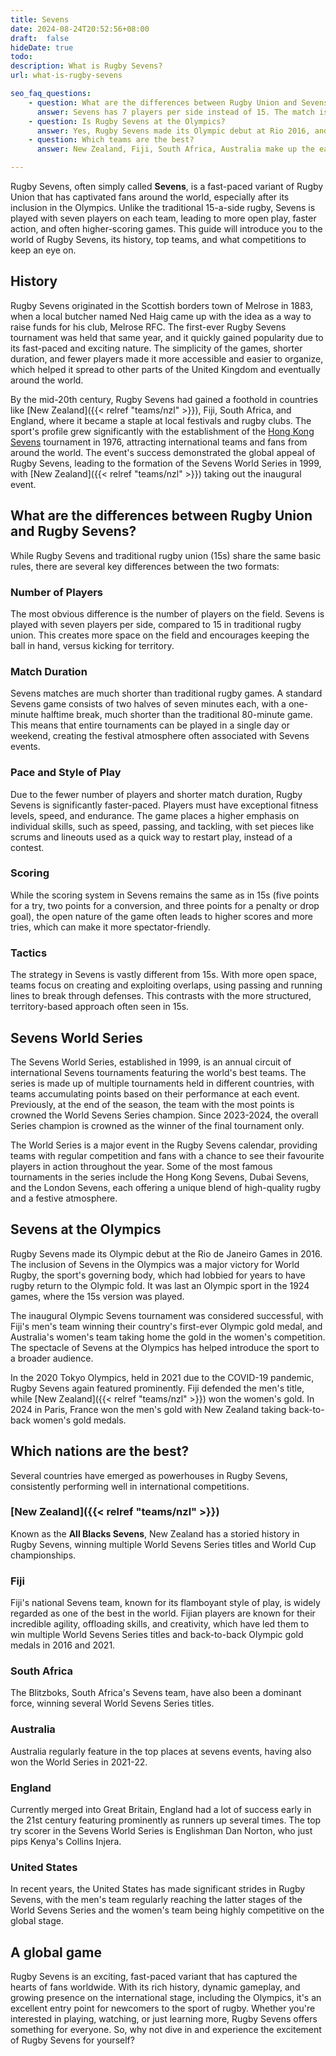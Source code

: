 ```yaml
---
title: Sevens
date: 2024-08-24T20:52:56+08:00
draft:  false
hideDate: true
todo: 
description: What is Rugby Sevens?
url: what-is-rugby-sevens

seo_faq_questions: 
    - question: What are the differences between Rugby Union and Sevens?
      answer: Sevens has 7 players per side instead of 15. The match is two 7-minute halves instead of two 20-minute halves.
    - question: Is Rugby Sevens at the Olympics?
      answer: Yes, Rugby Sevens made its Olympic debut at Rio 2016, and has been held in Tokyo and Paris as well.
    - question: Which teams are the best?
      answer: New Zealand, Fiji, South Africa, Australia make up the earlier strong teams. In the 2020s, Argentina, USA and France have improved immensely.

---
```


Rugby Sevens, often simply called **Sevens**, is a fast-paced variant of Rugby Union that has captivated fans around the world, especially after its inclusion in the Olympics. Unlike the traditional 15-a-side rugby, Sevens is played with seven players on each team, leading to more open play, faster action, and often higher-scoring games. This guide will introduce you to the world of Rugby Sevens, its history, top teams, and what competitions to keep an eye on.

## History

Rugby Sevens originated in the Scottish borders town of Melrose in 1883, when a local butcher named Ned Haig came up with the idea as a way to raise funds for his club, Melrose RFC. The first-ever Rugby Sevens tournament was held that same year, and it quickly gained popularity due to its fast-paced and exciting nature. The simplicity of the games, shorter duration, and fewer players made it more accessible and easier to organize, which helped it spread to other parts of the United Kingdom and eventually around the world.

By the mid-20th century, Rugby Sevens had gained a foothold in countries like [New Zealand]({{< relref "teams/nzl" >}}), Fiji, South Africa, and England, where it became a staple at local festivals and rugby clubs. The sport's profile grew significantly with the establishment of the [Hong Kong Sevens](https://en.wikipedia.org/wiki/Hong_Kong_Sevens) tournament in 1976, attracting international teams and fans from around the world. The event's success demonstrated the global appeal of Rugby Sevens, leading to the formation of the Sevens World Series in 1999, with [New Zealand]({{< relref "teams/nzl" >}}) taking out the inaugural event.

## What are the differences between Rugby Union and Rugby Sevens?

While Rugby Sevens and traditional rugby union (15s) share the same basic rules, there are several key differences between the two formats:

### Number of Players
The most obvious difference is the number of players on the field. Sevens is played with seven players per side, compared to 15 in traditional rugby union. This creates more space on the field and encourages keeping the ball in hand, versus kicking for territory.

### Match Duration
Sevens matches are much shorter than traditional rugby games. A standard Sevens game consists of two halves of seven minutes each, with a one-minute halftime break, much shorter than the traditional 80-minute game. This means that entire tournaments can be played in a single day or weekend, creating the festival atmosphere often associated with Sevens events.

### Pace and Style of Play
Due to the fewer number of players and shorter match duration, Rugby Sevens is significantly faster-paced. Players must have exceptional fitness levels, speed, and endurance. The game places a higher emphasis on individual skills, such as speed, passing, and tackling, with set pieces like scrums and lineouts used as a quick way to restart play, instead of a contest.

### Scoring
While the scoring system in Sevens remains the same as in 15s (five points for a try, two points for a conversion, and three points for a penalty or drop goal), the open nature of the game often leads to higher scores and more tries, which can make it more spectator-friendly.

### Tactics
The strategy in Sevens is vastly different from 15s. With more open space, teams focus on creating and exploiting overlaps, using passing and running lines to break through defenses. This contrasts with the more structured, territory-based approach often seen in 15s.

## Sevens World Series

The Sevens World Series, established in 1999, is an annual circuit of international Sevens tournaments featuring the world's best teams. The series is made up of multiple tournaments held in different countries, with teams accumulating points based on their performance at each event. Previously, at the end of the season, the team with the most points is crowned the World Sevens Series champion. Since 2023-2024, the overall Series champion is crowned as the winner of the final tournament only.

The World Series is a major event in the Rugby Sevens calendar, providing teams with regular competition and fans with a chance to see their favourite players in action throughout the year. Some of the most famous tournaments in the series include the Hong Kong Sevens, Dubai Sevens, and the London Sevens, each offering a unique blend of high-quality rugby and a festive atmosphere.

## Sevens at the Olympics

Rugby Sevens made its Olympic debut at the Rio de Janeiro Games in 2016. The inclusion of Sevens in the Olympics was a major victory for World Rugby, the sport's governing body, which had lobbied for years to have rugby return to the Olympic fold. It was last an Olympic sport in the 1924 games, where the 15s version was played.

The inaugural Olympic Sevens tournament was considered successful, with Fiji's men's team winning their country's first-ever Olympic gold medal, and Australia's women's team taking home the gold in the women's competition. The spectacle of Sevens at the Olympics has helped introduce the sport to a broader audience.

In the 2020 Tokyo Olympics, held in 2021 due to the COVID-19 pandemic, Rugby Sevens again featured prominently. Fiji defended the men's title, while [New Zealand]({{< relref "teams/nzl" >}}) won the women's gold. In 2024 in Paris, France won the men's gold with New Zealand taking back-to-back women's gold medals.

## Which nations are the best?

Several countries have emerged as powerhouses in Rugby Sevens, consistently performing well in international competitions.

### [New Zealand]({{< relref "teams/nzl" >}})
Known as the **All Blacks Sevens**, New Zealand has a storied history in Rugby Sevens, winning multiple World Sevens Series titles and World Cup championships. 

### Fiji
Fiji's national Sevens team, known for its flamboyant style of play, is widely regarded as one of the best in the world. Fijian players are known for their incredible agility, offloading skills, and creativity, which have led them to win multiple World Sevens Series titles and back-to-back Olympic gold medals in 2016 and 2021.

### South Africa
The Blitzboks, South Africa's Sevens team, have also been a dominant force, winning several World Sevens Series titles. 

### Australia
Australia regularly feature in the top places at sevens events, having also won the World Series in 2021-22.

### England
Currently merged into Great Britain, England had a lot of success early in the 21st century featuring prominently as runners up several times. The top try scorer in the Sevens World Series is Englishman Dan Norton, who just pips Kenya's Collins Injera.

### United States
In recent years, the United States has made significant strides in Rugby Sevens, with the men's team regularly reaching the latter stages of the World Sevens Series and the women's team being highly competitive on the global stage.

<!-- ## How to Get Involved

Rugby Sevens is a sport that is accessible to players of all ages and skill levels. Here are some ways to get involved:

    Join a Local Club: Many rugby clubs offer Sevens teams and welcome new players. Joining a club is a great way to learn the game, improve your skills, and meet new people. You can find clubs by searching online or contacting your national rugby union for information on local teams.

    Attend a Sevens Camp: Rugby Sevens camps are a great way to learn the basics of the game in a fun and supportive environment. These camps are often run by experienced players and coaches and are open to players of all skill levels.

    Watch and Learn: Watching Rugby Sevens games, either live or online, is a great way to learn more about the sport. Pay attention to how the game is played, the tactics used, and the skills displayed by the players. Many tournaments are broadcasted internationally, and highlights are widely available online.

    Start a Casual Game: You don’t need a full team or formal equipment to start playing Sevens. A simple touch or tag rugby game with friends can help you get a feel for the sport and build your confidence.

    Participate in Local Tournaments: Many communities host local Sevens tournaments that welcome teams of all abilities. These tournaments provide a fun, competitive environment to test your skills and enjoy the social side of the sport. -->

## A global game

Rugby Sevens is an exciting, fast-paced variant that has captured the hearts of fans worldwide. With its rich history, dynamic gameplay, and growing presence on the international stage, including the Olympics, it's an excellent entry point for newcomers to the sport of rugby. Whether you're interested in playing, watching, or just learning more, Rugby Sevens offers something for everyone. So, why not dive in and experience the excitement of Rugby Sevens for yourself?
